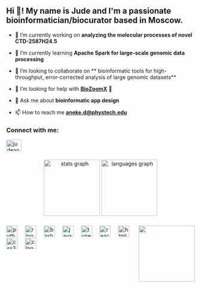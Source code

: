 <h2 align="left">Hi 👋! My name is Jude and I'm a passionate bioinformatician/biocurator based in Moscow.</h2>

- 🔭 I’m currently working on **analyzing the molecular processes of novel CTD-2587H24.5**

- 🌱 I’m currently learning **Apache Spark for large-scale genomic data processing**

- 👯 I’m looking to collaborate on ** bioinformatic tools for high-throughput, error-corrected analysis of large genomic datasets**

- 🤝 I’m looking for help with **[BioZoomX](https://github.com/xbase01/BioZoomX)** 🙂

- 💬 Ask me about **bioinformatic app design**

- 📫 How to reach me **aneke.d@phystech.edu**

<h3 align="left">Connect with me:</h3>
<p align="left">
  <a href="https://linkedin.com/in/judeaneke" target="blank"><img align="center" src="https://raw.githubusercontent.com/rahuldkjain/github-profile-readme-generator/master/src/images/icons/Social/linked-in-alt.svg" alt="judeaneke" height="30" width="40" /></a>
</p>


###

<div align="center">
  <img src="https://github-readme-stats.vercel.app/api?username=xbase01&hide_title=false&hide_rank=false&show_icons=true&include_all_commits=true&count_private=true&disable_animations=false&theme=dracula&locale=en&hide_border=false" height="150" alt="stats graph"  />
  <img src="https://github-readme-stats.vercel.app/api/top-langs?username=xbase01&locale=en&hide_title=false&layout=compact&card_width=320&langs_count=5&theme=dracula&hide_border=false" height="150" alt="languages graph"  />
</div>

###

<img align="right" height="150" src="https://i0.wp.com/24.media.tumblr.com/tumblr_mdn5s0Q7Ht1r66g9jo1_500.gif"  />

###

<div align="left">
  <img src="https://cdn.jsdelivr.net/gh/devicons/devicon/icons/python/python-original.svg" height="30" alt="python logo"  />
  <img width="12" />
  <img src="https://cdn.jsdelivr.net/gh/devicons/devicon/icons/r/r-original.svg" height="30" alt="r logo"  />
  <img width="12" />
  <img src="https://cdn.jsdelivr.net/gh/devicons/devicon/icons/bash/bash-original.svg" height="30" alt="bash logo"  />
  <img width="12" />
  <img src="https://cdn.jsdelivr.net/gh/devicons/devicon/icons/javascript/javascript-original.svg" height="30" alt="javascript logo"  />
  <img width="12" />
  <img src="https://cdn.jsdelivr.net/gh/devicons/devicon/icons/typescript/typescript-original.svg" height="30" alt="typescript logo"  />
  <img width="12" />
  <img src="https://cdn.jsdelivr.net/gh/devicons/devicon/icons/react/react-original.svg" height="30" alt="react logo"  />
  <img width="12" />
  <img src="https://cdn.jsdelivr.net/gh/devicons/devicon/icons/html5/html5-original.svg" height="30" alt="html5 logo"  />
  <img width="12" />
  <img src="https://cdn.jsdelivr.net/gh/devicons/devicon/icons/css3/css3-original.svg" height="30" alt="css3 logo"  />
  <img width="12" />
  <img src="https://cdn.jsdelivr.net/gh/devicons/devicon/icons/c/c-original.svg" height="30" alt="c logo"  />
</div>

###


